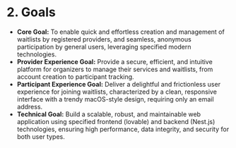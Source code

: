 # 2. Goals
* **Core Goal:** To enable quick and effortless creation and management of waitlists by registered providers, and seamless, anonymous participation by general users, leveraging specified modern technologies.
* **Provider Experience Goal:** Provide a secure, efficient, and intuitive platform for organizers to manage their services and waitlists, from account creation to participant tracking.
* **Participant Experience Goal:** Deliver a delightful and frictionless user experience for joining waitlists, characterized by a clean, responsive interface with a trendy macOS-style design, requiring only an email address.
* **Technical Goal:** Build a scalable, robust, and maintainable web application using specified frontend (lovable) and backend (Nest.js) technologies, ensuring high performance, data integrity, and security for both user types.
